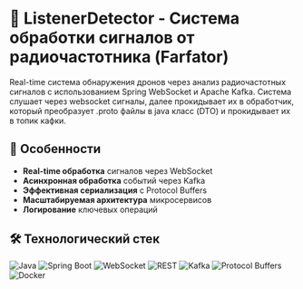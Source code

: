 # 🚀 ListenerDetector - Система обработки сигналов от радиочастотника (Farfator)

Real-time система обнаружения дронов через анализ радиочастотных сигналов с использованием Spring WebSocket и Apache Kafka. Система слушает через websocket сигналы, далее прокидывает их в обработчик, который преобразует .proto файлы в java класс (DTO) и прокидывает их в топик кафки.

## 🌟 Особенности
- **Real-time обработка** сигналов через WebSocket
- **Асинхронная обработка** событий через Kafka
- **Эффективная сериализация** с Protocol Buffers
- **Масштабируемая архитектура** микросервисов
- **Логирование** ключевых операций

## 🛠️ Технологический стек
![Java](https://img.shields.io/badge/Java-17-ED8B00?logo=openjdk&logoColor=white)
![Spring Boot](https://img.shields.io/badge/Spring_Boot-3.2.5-6DB33F?logo=springboot)
![WebSocket](https://img.shields.io/badge/WebSocket-010101?logo=websocket&logoColor=white)
![REST](https://img.shields.io/badge/REST-FF6C37?style=for-the-badge&logo=rest&logoColor=white)
![Kafka](https://img.shields.io/badge/Kafka-231F20?logo=apachekafka&logoColor=white)
![Protocol Buffers](https://img.shields.io/badge/Protocol_Buffers-3178C6?logo=protobuf&logoColor=white)
![Docker](https://img.shields.io/badge/Docker-24.0-2496ED?logo=docker)
